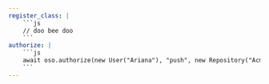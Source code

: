 ```yaml
---
register_class: |
    ```js
    // doo bee doo
    ```
authorize: |
    ```js
    await oso.authorize(new User("Ariana"), "push", new Repository("Acme App"));
    ```
---
```

